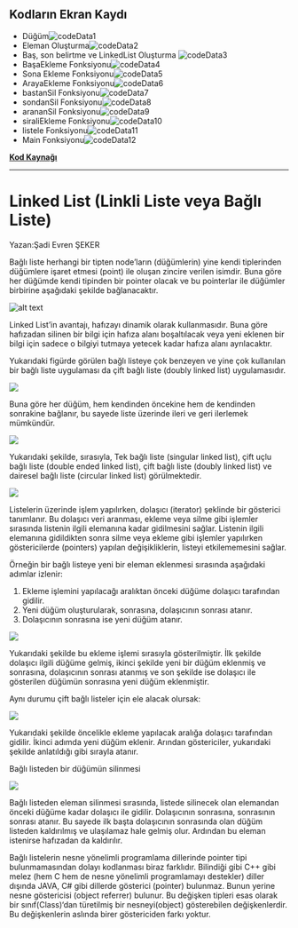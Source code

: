 ## Kodların Ekran Kaydı

- Düğüm![codeData1](https://user-images.githubusercontent.com/57585087/96137601-807f1f80-0f05-11eb-83f9-85ceed85994a.png)
- Eleman Oluşturma![codeData2](https://user-images.githubusercontent.com/57585087/96161577-217ad400-0f20-11eb-945a-e2e3581667f4.png)
- Baş, son belirtme ve LinkedList Oluşturma ![codeData3](https://user-images.githubusercontent.com/57585087/96161581-22136a80-0f20-11eb-98be-fa2df01918c4.png)
- BaşaEkleme Fonksiyonu![codeData4](https://user-images.githubusercontent.com/57585087/96161582-23449780-0f20-11eb-814c-2b0be2e9714b.png)
- Sona Ekleme Fonksiyonu![codeData5](https://user-images.githubusercontent.com/57585087/96161584-23dd2e00-0f20-11eb-8da4-e7686bade9ee.png)
- ArayaEkleme Fonksiyonu![codeData6](https://user-images.githubusercontent.com/57585087/96161587-250e5b00-0f20-11eb-9aa3-30d0053adae9.png)
- bastanSil Fonksiyonu![codeData7](https://user-images.githubusercontent.com/57585087/96161593-263f8800-0f20-11eb-8695-7b125480c934.png)
- sondanSil Fonksiyonu![codeData8](https://user-images.githubusercontent.com/57585087/96161596-26d81e80-0f20-11eb-896e-57eb70109048.png)
- arananSil Fonksiyonu![codeData9](https://user-images.githubusercontent.com/57585087/96161599-28094b80-0f20-11eb-96b8-c218dadb81e8.png)
- siraliEkleme Fonksiyonu![codeData10](https://user-images.githubusercontent.com/57585087/96161607-293a7880-0f20-11eb-9c97-99ca80a20ded.png)
- listele Fonksiyonu![codeData11](https://user-images.githubusercontent.com/57585087/96161624-2f305980-0f20-11eb-99d6-7483380f561c.png)
- Main Fonksiyonu![codeData12](https://user-images.githubusercontent.com/57585087/96161568-1f187a00-0f20-11eb-8144-b1c9a7b55b23.png)

<b>[Kod Kaynağı](https://github.com/Genc/Data-Structures/blob/master/1%20-%20LinkedList/LinkedList.java)</b>
<br>

<hr>

# Linked List (Linkli Liste veya Bağlı Liste)

Yazan:Şadi Evren ŞEKER

Bağlı liste herhangi bir tipten node’ların (düğümlerin) yine kendi tiplerinden düğümlere işaret etmesi (point) ile oluşan zincire verilen isimdir. Buna göre her düğümde kendi tipinden bir pointer olacak ve bu pointerlar ile düğümler birbirine aşağıdaki şekilde bağlanacaktır.

![alt text](http://bilgisayarkavramlari.com/wp-content/uploads/2007/05/singly_linked_list.png)

Linked List’in avantajı, hafızayı dinamik olarak kullanmasıdır. Buna göre hafızadan silinen bir bilgi için hafıza alanı boşaltılacak veya yeni eklenen bir bilgi için sadece o bilgiyi tutmaya yetecek kadar hafıza alanı ayrılacaktır.

Yukarıdaki figürde görülen bağlı listeye çok benzeyen ve yine çok kullanılan bir bağlı liste uygulaması da çift bağlı liste (doubly linked list) uygulamasıdır.

![](http://bilgisayarkavramlari.com/wp-content/uploads/2007/05/doublylinkedlist.png)

Buna göre her düğüm, hem kendinden öncekine hem de kendinden sonrakine bağlanır, bu sayede liste üzerinde ileri ve geri ilerlemek mümkündür.

![](http://www.bilgisayarkavramlari.com/wp-content/uploads/050911_1332_BalListel1.png)

Yukarıdaki şekilde, sırasıyla, Tek bağlı liste (singular linked list), çift uçlu bağlı liste (double ended linked list), çift bağlı liste (doubly linked list) ve dairesel bağlı liste (circular linked list) görülmektedir.

![](http://www.bilgisayarkavramlari.com/wp-content/uploads/050911_1332_BalListel2.png)

Listelerin üzerinde işlem yapılırken, dolaşıcı (iterator) şeklinde bir gösterici tanımlanır. Bu dolaşıcı veri aranması, ekleme veya silme gibi işlemler sırasında listenin ilgili elemanına kadar gidilmesini sağlar. Listenin ilgili elemanına gidildikten sonra silme veya ekleme gibi işlemler yapılırken göstericilerde (pointers) yapılan değişikliklerin, listeyi etkilememesini sağlar.

Örneğin bir bağlı listeye yeni bir eleman eklenmesi sırasında aşağıdaki adımlar izlenir:

1. Ekleme işlemini yapılacağı aralıktan önceki düğüme dolaşıcı tarafından gidilir.
2. Yeni düğüm oluşturularak, sonrasına, dolaşıcının sonrası atanır.
3. Dolaşıcının sonrasına ise yeni düğüm atanır.

![](http://www.bilgisayarkavramlari.com/wp-content/uploads/050911_1332_BalListel3.png)

Yukarıdaki şekilde bu ekleme işlemi sırasıyla gösterilmiştir. İlk şekilde dolaşıcı ilgili düğüme gelmiş, ikinci şekilde yeni bir düğüm eklenmiş ve sonrasına, dolaşıcının sonrası atanmış ve son şekilde ise dolaşıcı ile gösterilen düğümün sonrasına yeni düğüm eklenmiştir.

Aynı durumu çift bağlı listeler için ele alacak olursak:

![](http://www.bilgisayarkavramlari.com/wp-content/uploads/050911_1332_BalListel4.png)

Yukarıdaki şekilde öncelikle ekleme yapılacak aralığa dolaşıcı tarafından gidilir. İkinci adımda yeni düğüm eklenir. Arından göstericiler, yukarıdaki şekilde anlatıldığı gibi sırayla atanır.

Bağlı listeden bir düğümün silinmesi

![](http://www.bilgisayarkavramlari.com/wp-content/uploads/050911_1332_BalListel5.png)

Bağlı listeden eleman silinmesi sırasında, listede silinecek olan elemandan önceki düğüme kadar dolaşıcı ile gidilir. Dolaşıcının sonrasına, sonrasının sonrası atanır. Bu sayede ilk başta dolaşıcının sonrasında olan düğüm listeden kaldırılmış ve ulaşılamaz hale gelmiş olur. Ardından bu eleman istenirse hafızadan da kaldırılır.

Bağlı listelerin nesne yönelimli programlama dillerinde pointer tipi bulunmamasından dolayı kodlanması biraz farklıdır. Bilindiği gibi C++ gibi melez (hem C hem de nesne yönelimli programlamayı destekler) diller dışında JAVA, C# gibi dillerde gösterici (pointer) bulunmaz. Bunun yerine nesne göstericisi (object referrer) bulunur. Bu değişken tipleri esas olarak bir sınıf(Class)‘dan türetilmiş bir nesneyi(object) gösterebilen değişkenlerdir. Bu değişkenlerin aslında birer göstericiden farkı yoktur.
